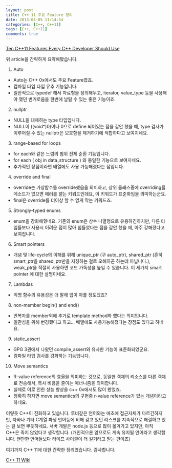 ```yaml
---
layout: post
title: C++ 11 주요 Feature 정리
date: 2013-04-05 11:14:54
categories: [C++, C++11]
tags: [C++, C++11]
comments: true
---
```

[Ten C++11 Features Every C++ Developer Should Use](http://www.codeproject.com/Articles/570638/Ten-Cplusplus11-Features-Every-Cplusplus-Developer)

위 article을 간략하게 요약해봤습니다.

1. Auto
* Auto는 C++ 0x에서도 주요 Feature였죠.
* 컴파일 타임 타입 유추 기능입니다.
* 일반적으로 typedef 해서 자료형을 정의해두고, iterator, value_type 등을 사용해야 했던 번거로움을 한번에 날릴 수 있는 좋은 기능이죠.

2. nullptr
* NULL을 대체하는 type 타입입니다.
* NULL이 ((void*)0)이나 0으로 define 되어있는 점을 감안 했을 때, type 검사가 이루어질 수 있는 nullptr은 모호함을 제거하기에 적합하다고 보여지네요.

3. range-based for loops
* for each와 같은 느낌의 범위 전체 순환 기능입니다.
* for each ( obj in data_structure ) 와 동일한 기능으로 보여지네요.
* 추가적인 장점이라면 배열에도 사용 가능해졌다는 점입니다.

4. override and final
* override는 가상함수를 override했음을 의미하고, 상위 클래스중에 overriding될 메소드가 없으면 에러를 뱉는 키워드인데요, 이 키워드가 표준화임을 의미하는군요.
* final은 override를 더이상 할 수 없게 막는 키워드죠.

5. Strongly-typed enums
* enum을 강화해줬네요. 기존의 enum은 상수 나열형으로 유용하긴하지만, 다른 타입들보다 사용시 어려운 점이 많아 힘들었다는 점을 감안 했을 때, 아주 강해졌다고 보여집니다.

6. Smart pointers
* 개념 및 life-cycle의 이해를 위해 unique_ptr (구 auto_ptr), shared_ptr (흔히 smart_ptr을 shared_ptr만을 지칭하는 걸로 오해하곤 하는데 아닙니다.), weak_ptr을 적절히 사용하면 코드 가독성을 높일 수 있습니다.
이 세가지 smart pointer 에 대한 설명이네요.

7. Lambdas
* 익명 함수의 유용성은 더 말해 입이 아플 정도겠죠?

8. non-member begin() and end()
* 반복자를 member외에 추가로 template method화 했다는 의미입니다.
* 일관성을 위해 변경했다고 하고... 배열에도 사용가능해졌다는 장점도 있다고 하네요.

9. static_assert
* GPG 3권에서 나왔던 compile_assert와 유사한 기능이 표준화되었군요.
* 컴파일 타입 검사를 강화하는 기능입니다.

10. Move semantics
* R-value reference의 효율을 의미하는 것으로, 동일한 객체의 리소스를 다른 객체로 전송해서, 복사 비용을 줄이는 매너니즘을 의미합니다.
* 실제로 이로 인한 성능 향상을 c++ 0x에서도 많이 봤었죠.
* 정확히 하자면 move semantics의 구현중 r-value reference가 있는 개념이라고 하네요.

이렇듯 C++이 진화하고 있습니다.
루비같은 언어와는 애초에 접근자체가 다르긴하지만, 자바나 기타 C계열 파생 언어등에 비해 갖고 있던 리스크를 지속적으로 해결하고 있는 걸 보면 뿌듯하네요.
서버 개발은 node.js 등으로 많이 옮겨가고 있지만, 아직 C++은 죽지 않았다고 생각합니다. (개인적으론 앞으로도 계속 유지될 언어라고 생각합니다. 왠만한 언어들보다 라이프 사이클이 더 길거라고 믿는 편이죠)

여기까지 C++ 11에 대한 간략한 정리였습니다. 감사합니다.

[C++ 11 Wiki](http://ko.wikipedia.org/wiki/C%2B%2B11)